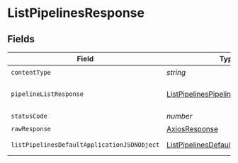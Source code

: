 # ListPipelinesResponse


## Fields

| Field                                                                                                 | Type                                                                                                  | Required                                                                                              | Description                                                                                           |
| ----------------------------------------------------------------------------------------------------- | ----------------------------------------------------------------------------------------------------- | ----------------------------------------------------------------------------------------------------- | ----------------------------------------------------------------------------------------------------- |
| `contentType`                                                                                         | *string*                                                                                              | :heavy_check_mark:                                                                                    | N/A                                                                                                   |
| `pipelineListResponse`                                                                                | [ListPipelinesPipelineListResponse](../../models/operations/listpipelinespipelinelistresponse.md)     | :heavy_minus_sign:                                                                                    | A sequence of pipelines.                                                                              |
| `statusCode`                                                                                          | *number*                                                                                              | :heavy_check_mark:                                                                                    | N/A                                                                                                   |
| `rawResponse`                                                                                         | [AxiosResponse](https://axios-http.com/docs/res_schema)                                               | :heavy_minus_sign:                                                                                    | N/A                                                                                                   |
| `listPipelinesDefaultApplicationJSONObject`                                                           | [ListPipelinesDefaultApplicationJSON](../../models/operations/listpipelinesdefaultapplicationjson.md) | :heavy_minus_sign:                                                                                    | Error response.                                                                                       |